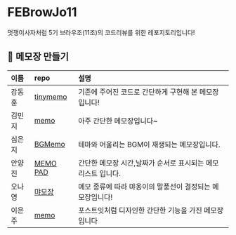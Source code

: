 # FEBrowJo11

멋쟁이사자처럼 5기 브라우조(11조)의 코드리뷰를 위한 레포지토리입니다!

## 📝 메모장 만들기

| 이름   | repo                                                  | 설명                                                  |
| :----- | :---------------------------------------------------- | :---------------------------------------------------- |
| 강동훈 | [tinymemo](https://github.com/starcradle101/tinymemo) | 기존에 주어진 코드로 간단하게 구현해 본 메모장입니다! |
| 김민지 | [memo](https://github.com/kimmming/mymemo)            | 아주 간단한 메모장입니다~                                          |
| 심은지 | [BGMemo](https://github.com/planted-ji/BGMemo)       | 테마와 어울리는 BGM이 재생되는 메모장입니다.             |
| 안양진 | [MEMO PAD](https://github.com/anyangjin/memo-pad.git)     | 간단한 메모장 시간,날짜가 순서로 표시되는 메모 리스트 입니다.                                             |
| 오나영 | [먀모장](https://github.com/ony540/MEow-MO)           | 메모 종류에 따라 먀옹이의 말풍선이 결정되는 메모장입니다!                       |
| 이은주 | [memo](https://github.com/eunjoo0311/memo)            | 포스트잇처럼 디자인한 간단한 기능을 가진 메모장입니다 |
